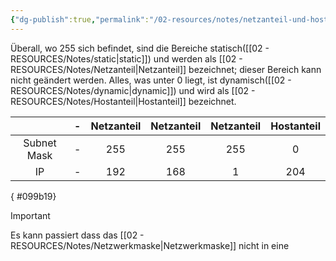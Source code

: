 ```yaml
---
{"dg-publish":true,"permalink":"/02-resources/notes/netzanteil-und-hostanteil/","tags":["netzwerk/ip","netzwerk/subnet-mask","netzwerk/network-portion","netzwerk/host"],"noteIcon":"","updated":"2024-07-26T14:07:07.000+02:00"}
---
```


Überall, wo 255 sich befindet, sind die Bereiche statisch([[02 - RESOURCES/Notes/static\|static]]) und werden als [[02 - RESOURCES/Notes/Netzanteil\|Netzanteil]] bezeichnet; dieser Bereich kann nicht geändert werden. Alles, was unter 0 liegt, ist dynamisch([[02 - RESOURCES/Notes/dynamic\|dynamic]]) und wird als [[02 - RESOURCES/Notes/Hostanteil\|Hostanteil]] bezeichnet.

|             | -   | Netzanteil | Netzanteil | Netzanteil | Hostanteil |
| :---------: | --- | :--------: | :--------: | :--------: | :--------: |
| Subnet Mask | -   |    255     |    255     |    255     |     0      |
|     IP      | -   |    192     |    168     |     1      |    204     |

{ #099b19}


>[!important] 
>Es kann passiert dass das [[02 - RESOURCES/Notes/Netzwerkmaske\|Netzwerkmaske]] nicht in eine 